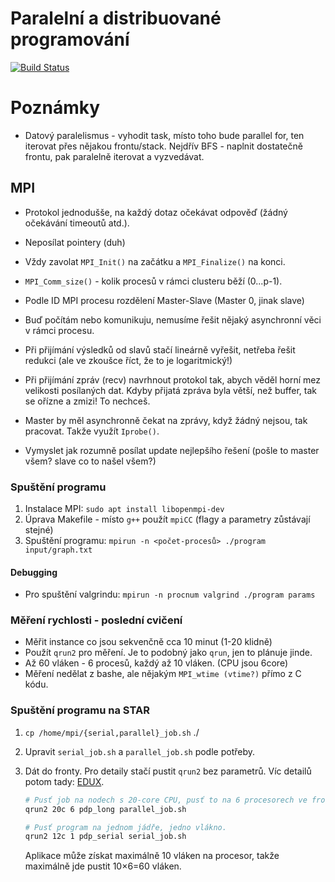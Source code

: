 # Paralelní a distribuované programování

[![Build Status](https://travis-ci.com/melkamar/mi-pdp.svg?token=vMAJz6sAMcPRgk9vRaTy&branch=master)](https://travis-ci.com/melkamar/mi-pdp)

# Poznámky

- Datový paralelismus - vyhodit task, místo toho bude parallel for, ten iterovat přes nějakou frontu/stack.
Nejdřív BFS - naplnit dostatečně frontu, pak paralelně iterovat a vyzvedávat.

## MPI
- Protokol jednodušše, na každý dotaz očekávat odpověď (žádný očekávání timeoutů atd.).

- Neposílat pointery (duh)

- Vždy zavolat `MPI_Init()` na začátku a `MPI_Finalize()` na konci.

- `MPI_Comm_size()` - kolik procesů v rámci clusteru běží (0...p-1).

- Podle ID MPI procesu rozdělení Master-Slave (Master 0, jinak slave)

- Buď počítám nebo komunikuju, nemusíme řešit nějaký asynchronní věci v rámci procesu.

- Při přijímání výsledků od slavů stačí lineárně vyřešit, netřeba řešit redukci (ale ve zkoušce říct, že to je logaritmický!)

- Při přijímání zpráv (recv) navrhnout protokol tak, abych věděl horní mez velikosti posílaných dat. Kdyby přijatá zpráva byla
větší, než buffer, tak se ořízne a zmizi! To nechceš.

- Master by měl asynchronně čekat na zprávy, když žádný nejsou, tak pracovat. Takže využít `Iprobe()`.

- Vymyslet jak rozumně posílat update nejlepšího řešení (pošle to master všem? slave co to našel všem?)

### Spuštění programu
1. Instalace MPI: `sudo apt install libopenmpi-dev`
2. Úprava Makefile - místo `g++` použít `mpiCC` (flagy a parametry zůstávají stejné)
3. Spuštění programu: `mpirun -n <počet-procesů> ./program input/graph.txt`

#### Debugging
- Pro spuštění valgrindu: `mpirun -n procnum valgrind ./program params`

### Měření rychlosti - poslední cvičení
- Měřit instance co jsou sekvenčně cca 10 minut (1-20 klidně)
- Použít `qrun2` pro měření. Je to podobný jako `qrun`, jen to plánuje jinde.
- Až 60 vláken - 6 procesů, každý až 10 vláken. (CPU jsou 6core)
- Měření nedělat z bashe, ale nějakým `MPI_wtime (vtime?)` přímo z C kódu.

### Spuštění programu na STAR
1. `cp /home/mpi/{serial,parallel}_job.sh` ./
2. Upravit `serial_job.sh` a `parallel_job.sh` podle potřeby.
3. Dát do fronty. Pro detaily stačí pustit `qrun2` bez parametrů. Víc
   detailů potom tady: [EDUX](http://users.fit.cvut.cz/~soch/mi-par/run.html).
    ```bash
    # Pusť job na nodech s 20-core CPU, pusť to na 6 procesorech ve frontě pdp_long.
    qrun2 20c 6 pdp_long parallel_job.sh

    # Pusť program na jednom jádře, jedno vlákno.
    qrun2 12c 1 pdp_serial serial_job.sh
    ```

    Aplikace může získat maximálně 10 vláken na procesor, takže maximálně
    jde pustit 10×6=60 vláken.
